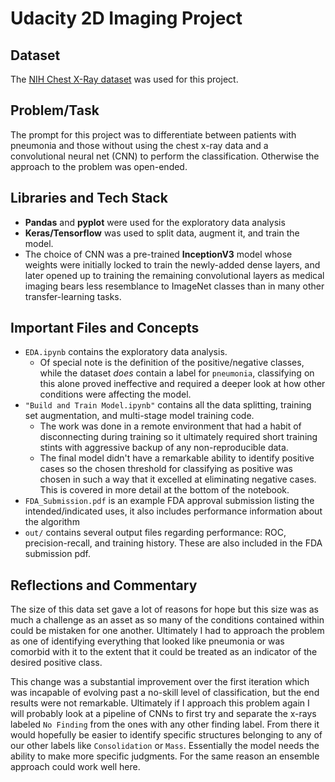 # Udacity 2D Imaging Project

## Dataset

The [NIH Chest X-Ray dataset](https://www.kaggle.com/nih-chest-xrays/data) was used for this project.


## Problem/Task

The prompt for this project was to differentiate between patients with pneumonia and those without using the chest x-ray data and a convolutional neural net (CNN) to perform the classification. Otherwise the approach to the problem was open-ended.


## Libraries and Tech Stack

- **Pandas** and **pyplot** were used for the exploratory data analysis
- **Keras/Tensorflow** was used to split data, augment it, and train the model.
- The choice of CNN was a pre-trained **InceptionV3** model whose weights were initially locked to train the newly-added dense layers, and later opened up to training the remaining convolutional layers as medical imaging bears less resemblance to ImageNet classes than in many other transfer-learning tasks.

## Important Files and Concepts

- `EDA.ipynb` contains the exploratory data analysis.
  - Of special note is the definition of the positive/negative classes, while the dataset *does* contain a label for `pneumonia`, classifying on this alone proved ineffective and required a deeper look at how other conditions were affecting the model.
- `"Build and Train Model.ipynb"` contains all the data splitting, training set augmentation, and multi-stage model training code.
  - The work was done in a remote environment that had a habit of disconnecting during training so it ultimately required short training stints with aggressive backup of any non-reproducible data.
  - The final model didn't have a remarkable ability to identify positive cases so the chosen threshold for classifying as positive was chosen in such a way that it excelled at eliminating negative cases. This is covered in more detail at the bottom of the notebook.
- `FDA_Submission.pdf` is an example FDA approval submission listing the intended/indicated uses, it also includes performance information about the algorithm
- `out/` contains several output files regarding performance: ROC, precision-recall, and training history. These are also included in the FDA submission pdf. 


## Reflections and Commentary

The size of this data set gave a lot of reasons for hope but this size was as much a challenge as an asset as so many of the conditions contained within could be mistaken for one another. Ultimately I had to approach the problem as one of identifying everything that looked like pneumonia or was comorbid with it to the extent that it could be treated as an indicator of the desired positive class.

This change was a substantial improvement over the first iteration which was incapable of evolving past a no-skill level of classification, but the end results were not remarkable. Ultimately if I approach this problem again I will probably look at a pipeline of CNNs to first try and separate the x-rays labeled `No Finding` from the ones with any other finding label. From there it would hopefully be easier to identify specific structures belonging to any of our other labels like `Consolidation` or `Mass`. Essentially the model needs the ability to make more specific judgments. For the same reason an ensemble approach could work well here.
